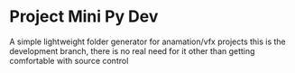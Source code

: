 # Project Mini Py Dev

A simple lightweight folder generator for anamation/vfx projects this is the development branch, there is no real need for it other than getting comfortable with source control
